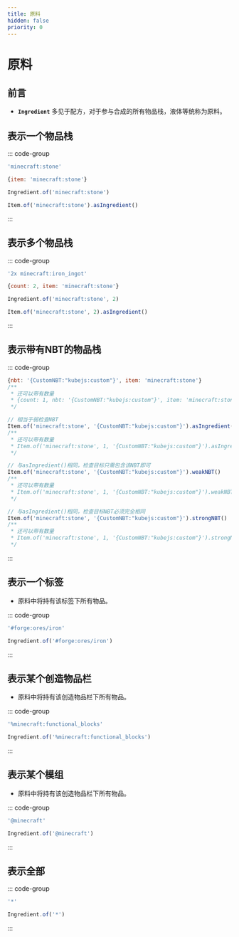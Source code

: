 ```yaml
---
title: 原料
hidden: false
priority: 0
---
```

# 原料

## 前言

- **`Ingredient`** 多见于配方，对于参与合成的所有物品栈，液体等统称为原料。

## 表示一个物品栈

::: code-group

```js [字符串]
'minecraft:stone'
```

```js [对象字面量]
{item: 'minecraft:stone'}
```

```js [原料对象]
Ingredient.of('minecraft:stone')
```

```js [从物品栈获取]
Item.of('minecraft:stone').asIngredient()
```

:::

## 表示多个物品栈

::: code-group

```js [字符串]
'2x minecraft:iron_ingot'
```

```js [对象字面量]
{count: 2, item: 'minecraft:stone'}
```

```js [原料对象]
Ingredient.of('minecraft:stone', 2)
```

```js [从物品栈获取]
Item.of('minecraft:stone', 2).asIngredient()
```

:::

## 表示带有NBT的物品栈

::: code-group

```js [对象字面量]
{nbt: '{CustomNBT:"kubejs:custom"}', item: 'minecraft:stone'}
/**
 * 还可以带有数量
 * {count: 1, nbt: '{CustomNBT:"kubejs:custom"}', item: 'minecraft:stone'}
 */ 
```

```js [物品栈]
// 相当于弱检查NBT
Item.of('minecraft:stone', '{CustomNBT:"kubejs:custom"}').asIngredient()
/**
 * 还可以带有数量
 * Item.of('minecraft:stone', 1, '{CustomNBT:"kubejs:custom"}').asIngredient()
 */ 
```

```js [弱检查NBT]
// 与asIngredient()相同，检查目标只需包含该NBT即可
Item.of('minecraft:stone', '{CustomNBT:"kubejs:custom"}').weakNBT()
/**
 * 还可以带有数量
 * Item.of('minecraft:stone', 1, '{CustomNBT:"kubejs:custom"}').weakNBT()
 */
```

```js [强检查NBT]
// 与asIngredient()相同，检查目标NBT必须完全相同
Item.of('minecraft:stone', '{CustomNBT:"kubejs:custom"}').strongNBT()
/**
 * 还可以带有数量
 * Item.of('minecraft:stone', 1, '{CustomNBT:"kubejs:custom"}').strongNBT()
 */
```

:::

## 表示一个标签

- 原料中将持有该标签下所有物品。

::: code-group

```js [字符串]
'#forge:ores/iron'
```

```js [原料对象]
Ingredient.of('#forge:ores/iron')
```

:::

## 表示某个创造物品栏

- 原料中将持有该创造物品栏下所有物品。

::: code-group

```js [字符串]
'%minecraft:functional_blocks'
```

```js [原料对象]
Ingredient.of('%minecraft:functional_blocks')
```

:::

## 表示某个模组

- 原料中将持有该创造物品栏下所有物品。

::: code-group

```js [字符串]
'@minecraft'
```

```js [原料对象]
Ingredient.of('@minecraft')
```

:::

## 表示全部

::: code-group

```js [字符串]
'*'
```

```js [原料对象]
Ingredient.of('*')
```

:::
